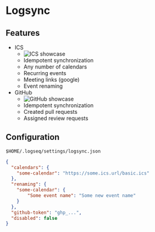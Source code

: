 # Logsync

## Features

- ICS
    - ![ICS showcase](./gifs/ics.gif)
    - Idempotent synchronization
    - Any number of calendars
    - Recurring events
    - Meeting links (google)
    - Event renaming
- GitHub
    - ![GitHub showcase](./gifs/github.gif)
    - Idempotent synchronization
    - Created pull requests
    - Assigned review requests

## Configuration

`$HOME/.logseq/settings/logsync.json`
```json
{
  "calendars": {
    "some-calendar": "https://some.ics.url/basic.ics"
  },
  "renaming": {
    "some-calendar": {
        "Some event name": "Some new event name"
    }
  },
  "github-token": "ghp_...",
  "disabled": false
}
```

